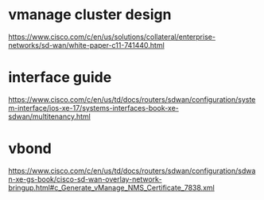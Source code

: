 vmanage cluster design
=======
https://www.cisco.com/c/en/us/solutions/collateral/enterprise-networks/sd-wan/white-paper-c11-741440.html


interface guide
=====
https://www.cisco.com/c/en/us/td/docs/routers/sdwan/configuration/system-interface/ios-xe-17/systems-interfaces-book-xe-sdwan/multitenancy.html


vbond
=====
https://www.cisco.com/c/en/us/td/docs/routers/sdwan/configuration/sdwan-xe-gs-book/cisco-sd-wan-overlay-network-bringup.html#c_Generate_vManage_NMS_Certificate_7838.xml